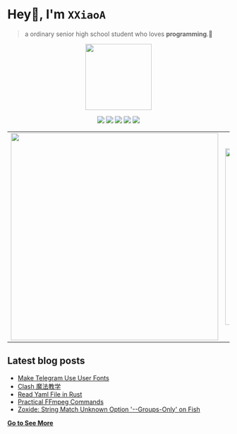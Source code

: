 # Hey👋, I'm <code>XXiaoA</code>
> a ordinary senior high school student who loves <b>programming</b>.🌟
<div align="center">
<img height="150" src="https://s2.loli.net/2022/02/13/LQZurKxEpmwolbD.jpg" />
<p> </p>
</div>

<p align="center">
<img src="https://img.shields.io/badge/neovim-%2357A143.svg?&style=for-the-badge&logo=neovim&logoColor=white"/>
<img src="https://img.shields.io/badge/lua-%232C2D72.svg?&style=for-the-badge&logo=lua&logoColor=white"/>
<img src="https://img.shields.io/badge/rust-%23000000.svg?&style=for-the-badge&logo=rust&logoColor=white"/>
<img src="https://img.shields.io/badge/python-3670A0?style=for-the-badge&logo=python&logoColor=ffdd54"/>
<img src="https://img.shields.io/badge/linux-%23007ACC.svg?&style=for-the-badge&logo=linux&color=FCC624&logoColor=black"/>

<table><tr>
<td><img src=https://github-readme-stats.vercel.app/api?username=XXiaoA&count_private=true&show_icons=true border=0 width="470"></td>
<td><img src=https://github-readme-stats.vercel.app/api/top-langs/?username=xxiaoa&layout=compact&exclude_repo=XXiaoA.github.io border=0 width="400"></td>
</tr></table>
</p>

## Latest blog posts
<!-- BLOG-POST-LIST:START -->
- [Make Telegram Use User Fonts](https://xxiaoa.github.io/make-telegram-use-user-fonts/)
- [Clash 魔法教学](https://xxiaoa.github.io/clash-%E9%AD%94%E6%B3%95%E6%95%99%E5%AD%A6/)
- [Read Yaml File in Rust](https://xxiaoa.github.io/read-yaml-file-in-rust/)
- [Practical FFmpeg Commands](https://xxiaoa.github.io/practical-ffmpeg-commands/)
- [Zoxide: String Match Unknown Option &#39;--Groups-Only&#39; on Fish](https://xxiaoa.github.io/zoxide-string-match-unknown-option--groups-only-on-fish/)
<!-- BLOG-POST-LIST:END -->

[**Go to See More**](http://XXiaoA.github.io)

